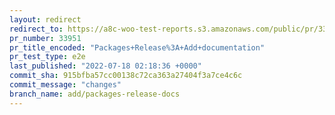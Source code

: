```yaml
---
layout: redirect
redirect_to: https://a8c-woo-test-reports.s3.amazonaws.com/public/pr/33951/e2e/index.html
pr_number: 33951
pr_title_encoded: "Packages+Release%3A+Add+documentation"
pr_test_type: e2e
last_published: "2022-07-18 02:18:36 +0000"
commit_sha: 915bfba57cc00138c72ca363a27404f3a7ce4c6c
commit_message: "changes"
branch_name: add/packages-release-docs
---
```

